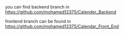 you can find backend branch in https://github.com/mohamed12375/Calender_Backend

frontend branch can be found in https://github.com/mohamed12375/Calendar_Front_End
